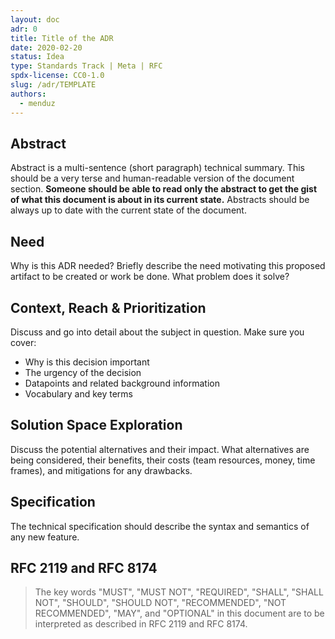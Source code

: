 ```yaml
---
layout: doc
adr: 0
title: Title of the ADR
date: 2020-02-20
status: Idea
type: Standards Track | Meta | RFC
spdx-license: CC0-1.0
slug: /adr/TEMPLATE
authors:
  - menduz
---
```


## Abstract

<!--
Abstract is a multi-sentence (short paragraph) technical summary. This should be a very terse and human-readable version of the document section. **Someone should be able to read only the abstract to get the gist of what this document is about in its current state.** Abstracts should be always up to date with the current state of the document.
-->

Abstract is a multi-sentence (short paragraph) technical summary. This should be a very terse and human-readable version of the document section. **Someone should be able to read only the abstract to get the gist of what this document is about in its current state.** Abstracts should be always up to date with the current state of the document.

## Need

<!--
Why is this ADR needed? Briefly describe the need motivating this proposed artifact to be created or work be done. What problem does it solve?
-->

Why is this ADR needed? Briefly describe the need motivating this proposed artifact to be created or work be done. What problem does it solve?

## Context, Reach & Prioritization

<!--
Discuss and go into detail about the subject in question. Make sure you cover:
- Why is this decision important
- The urgency of the decision
- Datapoints and related background information
- Vocabulary and key terms
-->

Discuss and go into detail about the subject in question. Make sure you cover:

- Why is this decision important
- The urgency of the decision
- Datapoints and related background information
- Vocabulary and key terms

## Solution Space Exploration

<!--
Discuss the potential alternatives and their impact. What alternatives are being considered, their benefits, their costs (team resources, money, time frames), and mitigations for any drawbacks.
-->

Discuss the potential alternatives and their impact. What alternatives are being considered, their benefits, their costs (team resources, money, time frames), and mitigations for any drawbacks.

## Specification

<!--
The technical specification should describe the syntax and semantics of any new feature.
-->

The technical specification should describe the syntax and semantics of any new feature.

## RFC 2119 and RFC 8174

> The key words "MUST", "MUST NOT", "REQUIRED", "SHALL", "SHALL NOT", "SHOULD", "SHOULD NOT", "RECOMMENDED", "NOT RECOMMENDED", "MAY", and "OPTIONAL" in this document are to be interpreted as described in RFC 2119 and RFC 8174.
